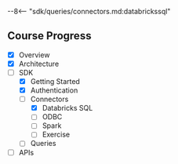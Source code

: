 --8<-- "sdk/queries/connectors.md:databrickssql"

## Course Progress
-   [X] Overview
-   [X] Architecture
-   [ ] SDK
    *   [X] Getting Started
    *   [X] Authentication
    *   [ ] Connectors
        +   [X] Databricks SQL
        +   [ ] ODBC
        +   [ ] Spark
        +   [ ] Exercise
    *   [ ] Queries
-   [ ] APIs